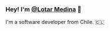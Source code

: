 ### Hey! I'm [@Lotar Medina](https://www.linkedin.com/in/lotar-medina-contreras-abb450124/) 👋

I'm a software developer from Chile. 🇨🇱

